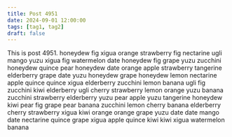```yaml
---
title: Post 4951
date: 2024-09-01 12:00:00
tags: [tag1, tag2]
draft: false
---
```

This is post 4951.
honeydew
fig
xigua
orange
strawberry
fig
nectarine
ugli
mango
yuzu
xigua
fig
watermelon
date
honeydew
fig
grape
yuzu
zucchini
honeydew
quince
pear
honeydew
date
orange
apple
strawberry
tangerine
elderberry
grape
date
yuzu
honeydew
grape
honeydew
lemon
nectarine
apple
quince
quince
xigua
elderberry
zucchini
lemon
banana
ugli
fig
zucchini
kiwi
elderberry
ugli
cherry
strawberry
lemon
orange
yuzu
banana
zucchini
strawberry
elderberry
yuzu
pear
apple
yuzu
tangerine
honeydew
kiwi
pear
fig
grape
pear
banana
zucchini
lemon
cherry
banana
elderberry
cherry
strawberry
xigua
kiwi
orange
orange
grape
yuzu
date
date
mango
date
nectarine
quince
grape
xigua
apple
quince
kiwi
kiwi
xigua
watermelon
banana
